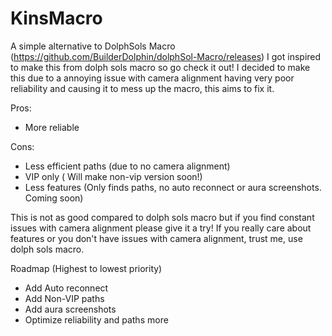 # KinsMacro
A simple alternative to DolphSols Macro (https://github.com/BuilderDolphin/dolphSol-Macro/releases)
I got inspired to make this from dolph sols macro so go check it out! I decided to make this due to a annoying issue with camera alignment having very poor reliability
and causing it to mess up the macro, this aims to fix it.

Pros:
- More reliable

Cons:
- Less efficient paths (due to no camera alignment)
- VIP only ( Will make non-vip version soon!)
- Less features (Only finds paths, no auto reconnect or aura screenshots. Coming soon)

 This is not as good compared to dolph sols macro but if you find constant issues with camera alignment please give it a try!
 If you really care about features or you don't have issues with camera alignment, trust me, use dolph sols macro.

Roadmap (Highest to lowest priority)
- Add Auto reconnect
- Add Non-VIP paths
- Add aura screenshots
- Optimize reliability and paths more
